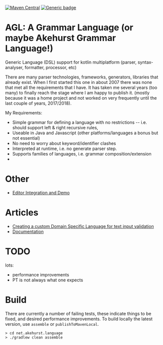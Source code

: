 <!--
[![Build Status](https://travis-ci.org/dhakehurst/net.akehurst.language.svg?branch=master)](https://travisci.org/dhakehurst/net.akehurst.language)
-->
[![Maven Central](https://maven-badges.herokuapp.com/maven-central/net.akehurst.language/agl-processor/badge.svg?gav=true)](https://maven-badges.herokuapp.com/maven-central/net.akehurst.language/agl-processor)
[![Generic badge](https://img.shields.io/badge/Kotlin-v1.5.30-green)](https://kotlinlang.org/)

# AGL: A Grammar Language (or maybe Akehurst Grammar Language!)

Generic Language (DSL) support for kotlin multiplatform (parser, syntax-analyser, formatter, processor, etc)

There are many parser technologies, frameworks, generators, libraries
that already exist. When I first started this one in about 2007 there was none that
met all the requirements that I have. It has taken me several years (too many) to finally
reach the stage where I am happy to publish it. (mostly because it was a home project and not
worked on very frequently until the last couple of years, 2017/2018).

My Requirements:

 - Simple grammar for defining a language with no restrictions
 -- i.e. should support left & right recursive rules,
 - Useable in Java and Javascript (other platforms/languages a bonus but not essential)
 - No need to worry about keyword/identifier clashes
 - Interpreted at runtime, i.e. no generate parser step.
 - Supports families of languages, i.e. grammar composition/extension
 - 
 
# Other
 - [Editor Integration and Demo](https://github.com/dhakehurst/net.akehurst.language.editor)

# Articles

 - [Creating a custom Domain Specific Language for text input validation](https://medium.com/javascript-in-plain-english/agl-your-dsl-in-the-web-c9f54595691b)
 - [Documentation](https://medium.com/@dr.david.h.akehurst/a-kotlin-multi-platform-parser-usable-from-a-jvm-or-javascript-59e870832a79)

# TODO

lots:
 - performance improvements
 - PT is not always what one expects
 
# Build
There are currently a number of failing tests, these indicate things to be fixed, and desired performance improvements.
To build locally the latest version, use `assemble` or `publishToMavenLocal`.
```
> cd net.akehurst.language
> ./gradlew clean assemble
```
